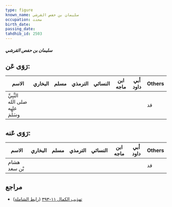 ```yaml
---
type: figure
known_name: سليمان بن حفص القرشي
occupation: محدث
birth_date:
passing_date:
tahdhib_id: 2503
---
```

##### سليمان بن حفص القرشي

## رَوَى عَن:
| الاسم                             | البخاري | مسلم | الترمذي | النسائي | ابن ماجه | أبي داود | Others |
| --------------------------------- | ------- | ---- | ------- | ------- | -------- | -------- | ------ |
| النَّبِيِّ صلى الله عليه وسَلَّمَ |         |      |         |         |          |          | قد     |
## رَوَى عَنه:
| الاسم        | البخاري | مسلم | الترمذي | النسائي | ابن ماجه | أبي داود | Others |
| ------------ | ------- | ---- | ------- | ------- | -------- | -------- | ------ |
| هشام بْن سعد |         |      |         |         |          |          | قد     |
## مراجع
- [تهذيب الكمال ١١-٣٩٣](obsidian://open?vault=Tahdhib-al-Kamal&file=Figures/٢٥٠٣-سليمان%20بن%20حفص%20القرشي) ([رابط الشاملة](https://shamela.ws/book/3722/5713))